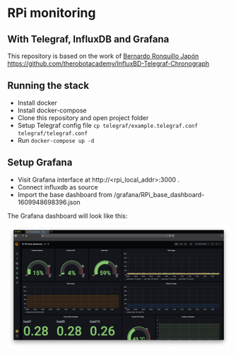 # RPi monitoring

## With Telegraf, InfluxDB and Grafana

This repository is based on the work of [Bernardo Ronquillo Japón](https://github.com/brjapon)  https://github.com/therobotacademy/InfluxBD-Telegraf-Chronograph

## Running the stack
- Install docker
- Install docker-compose
- Clone this repository and open project folder
- Setup Telegraf config file `cp telegraf/example.telegraf.conf telegraf/telegraf.conf`
- Run `docker-compose up -d`

## Setup Grafana
- Visit Grafana interface at http://<rpi_local_addr>:3000 .
- Connect influxdb as source
- Import the base dashboard from /grafana/RPi_base_dashboard-1609948698396.json

The Grafana dashboard will look like this:

![Grafana dashboard](./images/grafana-dashboard.png)